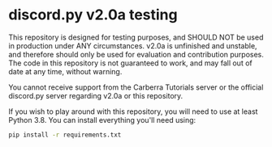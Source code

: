 # discord.py v2.0a testing

This repository is designed for testing purposes, and SHOULD NOT be used in production under ANY circumstances. v2.0a is unfinished and unstable, and therefore should only be used for evaluation and contribution purposes. The code in this repository is not guaranteed to work, and may fall out of date at any time, without warning.

You cannot receive support from the Carberra Tutorials server or the official discord.py server regarding v2.0a or this repository.

If you wish to play around with this repository, you will need to use at least Python 3.8. You can install everything you'll need using:
```sh
pip install -r requirements.txt
```
